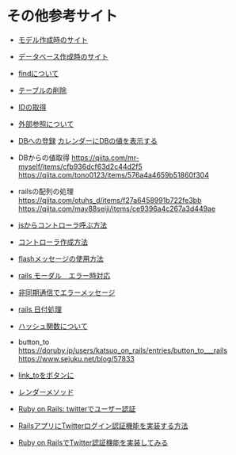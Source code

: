 # その他参考サイト

- [モデル作成時のサイト](https://rails-study.net/model/)

- [データベース作成時のサイト](https://www.sejuku.net/blog/14229)

- [findについて](https://bottoms-programming.com/archives/rails5-find-find_by.html)

- [テーブルの削除](https://qiita.com/kanuu/items/a9223712ee0ff8d19d56)

- [IDの取得](https://teratail.com/questions/100899)

- [外部参照について](https://qiita.com/ryouzi/items/2682e7e8a86fd2b1ae47)

- [DBへの登録](https://rails-study.net/form_for/)
  [カレンダーにDBの値を表示する](https://qiita.com/fukumura/items/98503d12981be79c417e)

- DBからの値取得
  https://qiita.com/mr-myself/items/cfb936dcf63d2c44d2f5
  https://qiita.com/tono0123/items/576a4a4659b51860f304

- railsの配列の処理
  https://qiita.com/otuhs_d/items/f27a6458991b722fe3bb
  https://qiita.com/may88seiji/items/ce9396a4c267a3d449ae

- [jsからコントローラ呼ぶ方法](https://qiita.com/somewhatgood@github/items/113773747a6faa800366)

- [コントローラ作成方法](https://qiita.com/prgseek/items/582e9392ba3c20940713)

- [flashメッセージの使用方法](https://pg-happy.jp/rails-flash-message.html)

- [rails モーダル　エラー時対応](https://qiita.com/mm36/items/a46e0ce005be7b9a127d)

- [非同期通信でエラーメッセージ](https://haayaaa.hatenablog.com/entry/2018/10/03/012925)

- [rails 日付処理](https://qiita.com/mmmm/items/efda48f1ac0267c95c29)

- [ハッシュ関数について](https://qiita.com/shibukk/items/35c4859e7ca84a427e25)

- button_to
  https://doruby.jp/users/katsuo_on_rails/entries/button_to___rails
  https://www.sejuku.net/blog/57833

- [link_toをボタンに](https://qiita.com/maru_katy/items/5d352951161ebd9b2e3a)

- [レンダーメソッド](https://qiita.com/hayashino/items/c2a4e7d3edbdcce3cd2a)

- [Ruby on Rails: twitterでユーザー認証](https://qiita.com/keiya01/items/c96a0393c76f5560ee41)

- [RailsアプリにTwitterログイン認証機能を実装する方法](https://freesworder.net/rails-twitter/)

- [Ruby on RailsでTwitter認証機能を実装してみる](https://reasonable-code.com/rails-twitter-auth/)

